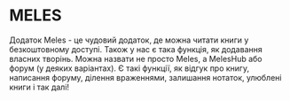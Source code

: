 # MELES
Додаток Meles - це чудовий додаток, де можна читати книги у безкоштовному доступі. Також у нас є така функція, як додавання власних творінь. Можна назвати не просто Meles, а MelesHub або форум (у деяких варіантах). Є такі функції, як відгук про книгу, написання форуму, ділення враженнями, залишання нотаток, улюблені книги і так далі!
